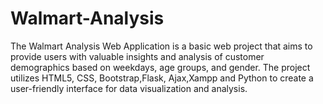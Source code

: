 # Walmart-Analysis
The Walmart Analysis Web Application is a basic web project that aims to provide users with valuable insights and analysis of customer demographics based on weekdays, age groups, and gender. The project utilizes HTML5, CSS, Bootstrap,Flask, Ajax,Xampp and Python to create a user-friendly interface for data visualization and analysis.
